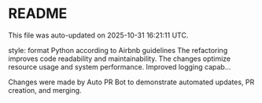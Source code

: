 # README

This file was auto-updated on 2025-10-31 16:21:11 UTC.

style: format Python according to Airbnb guidelines The refactoring improves code readability and maintainability. The changes optimize resource usage and system performance. Improved logging capab...

Changes were made by Auto PR Bot to demonstrate automated updates, PR creation, and merging.
